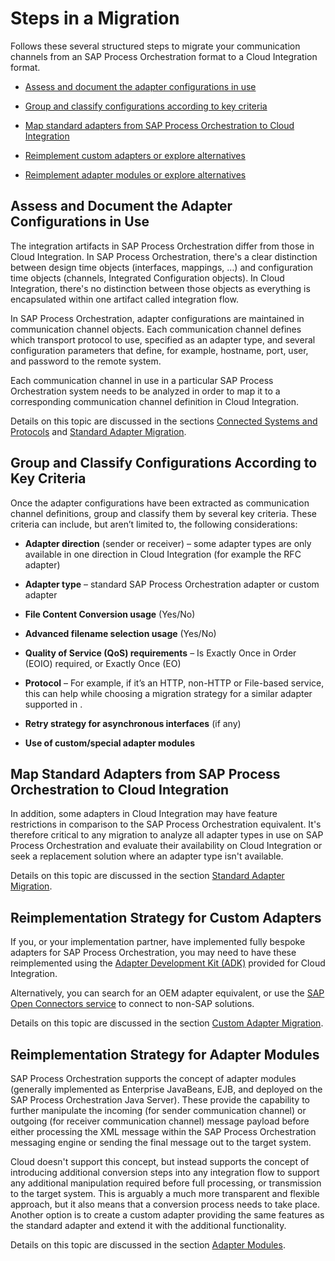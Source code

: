 <!-- loio6130825edd4045d29d403f0a93bbc0f8 -->

# Steps in a Migration

Follows these several structured steps to migrate your communication channels from an SAP Process Orchestration format to a Cloud Integration format.

-   [Assess and document the adapter configurations in use](steps-in-a-migration-6130825.md#loio6130825edd4045d29d403f0a93bbc0f8__section_iqr_v1f_mqb)

-   [Group and classify configurations according to key criteria](steps-in-a-migration-6130825.md#loio6130825edd4045d29d403f0a93bbc0f8__section_t3x_v1f_mqb)
-   [Map standard adapters from SAP Process Orchestration to Cloud Integration](steps-in-a-migration-6130825.md#loio6130825edd4045d29d403f0a93bbc0f8__section_gbz_v1f_mqb)
-   [Reimplement custom adapters or explore alternatives](steps-in-a-migration-6130825.md#loio6130825edd4045d29d403f0a93bbc0f8__section_i1b_w1f_mqb)
-   [Reimplement adapter modules or explore alternatives](steps-in-a-migration-6130825.md#loio6130825edd4045d29d403f0a93bbc0f8__section_udc_w1f_mqb)



<a name="loio6130825edd4045d29d403f0a93bbc0f8__section_iqr_v1f_mqb"/>

## Assess and Document the Adapter Configurations in Use

The integration artifacts in SAP Process Orchestration differ from those in Cloud Integration. In SAP Process Orchestration, there's a clear distinction between design time objects \(interfaces, mappings, …\) and configuration time objects \(channels, Integrated Configuration objects\). In Cloud Integration, there's no distinction between those objects as everything is encapsulated within one artifact called integration flow.

In SAP Process Orchestration, adapter configurations are maintained in communication channel objects. Each communication channel defines which transport protocol to use, specified as an adapter type, and several configuration parameters that define, for example, hostname, port, user, and password to the remote system.

Each communication channel in use in a particular SAP Process Orchestration system needs to be analyzed in order to map it to a corresponding communication channel definition in Cloud Integration.

Details on this topic are discussed in the sections [Connected Systems and Protocols](connected-systems-and-protocols-efce256.md) and [Standard Adapter Migration](standard-adapter-migration-2622c30.md).



<a name="loio6130825edd4045d29d403f0a93bbc0f8__section_t3x_v1f_mqb"/>

## Group and Classify Configurations According to Key Criteria

Once the adapter configurations have been extracted as communication channel definitions, group and classify them by several key criteria. These criteria can include, but aren’t limited to, the following considerations:

-   **Adapter direction** \(sender or receiver\) – some adapter types are only available in one direction in Cloud Integration \(for example the RFC adapter\)

-   **Adapter type** – standard SAP Process Orchestration adapter or custom adapter

-   **File Content Conversion usage** \(Yes/No\)

-   **Advanced filename selection usage** \(Yes/No\)

-   **Quality of Service \(QoS\) requirements** – Is Exactly Once in Order \(EOIO\) required, or Exactly Once \(EO\)

-   **Protocol** – For example, if it’s an HTTP, non-HTTP or File-based service, this can help while choosing a migration strategy for a similar adapter supported in .

-   **Retry strategy for asynchronous interfaces** \(if any\)

-   **Use of custom/special adapter modules** 




<a name="loio6130825edd4045d29d403f0a93bbc0f8__section_gbz_v1f_mqb"/>

## Map Standard Adapters from SAP Process Orchestration to Cloud Integration

In addition, some adapters in Cloud Integration may have feature restrictions in comparison to the SAP Process Orchestration equivalent. It's therefore critical to any migration to analyze all adapter types in use on SAP Process Orchestration and evaluate their availability on Cloud Integration or seek a replacement solution where an adapter type isn't available.

Details on this topic are discussed in the section [Standard Adapter Migration](standard-adapter-migration-2622c30.md).



<a name="loio6130825edd4045d29d403f0a93bbc0f8__section_i1b_w1f_mqb"/>

## Reimplementation Strategy for Custom Adapters

If you, or your implementation partner, have implemented fully bespoke adapters for SAP Process Orchestration, you may need to have these reimplemented using the [Adapter Development Kit \(ADK\)](https://tools.hana.ondemand.com/#cloudintegration) provided for Cloud Integration.

Alternatively, you can search for an OEM adapter equivalent, or use the [SAP Open Connectors service](https://help.openconnectors.ext.hana.ondemand.com/home) to connect to non-SAP solutions.

Details on this topic are discussed in the section [Custom Adapter Migration](custom-adapter-migration-32b9799.md).



<a name="loio6130825edd4045d29d403f0a93bbc0f8__section_udc_w1f_mqb"/>

## Reimplementation Strategy for Adapter Modules

SAP Process Orchestration supports the concept of adapter modules \(generally implemented as Enterprise JavaBeans, EJB, and deployed on the SAP Process Orchestration Java Server\). These provide the capability to further manipulate the incoming \(for sender communication channel\) or outgoing \(for receiver communication channel\) message payload before either processing the XML message within the SAP Process Orchestration messaging engine or sending the final message out to the target system.

Cloud doesn't support this concept, but instead supports the concept of introducing additional conversion steps into any integration flow to support any additional manipulation required before full processing, or transmission to the target system. This is arguably a much more transparent and flexible approach, but it also means that a conversion process needs to take place. Another option is to create a custom adapter providing the same features as the standard adapter and extend it with the additional functionality.

Details on this topic are discussed in the section [Adapter Modules](adapter-modules-e402f4a.md).

